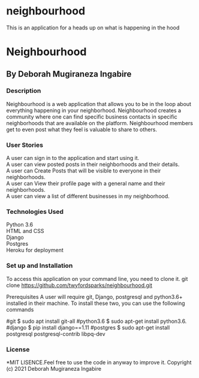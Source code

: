 # neighbourhood
This is an application for a heads up on what is happening in the hood

# Neighbourhood

## By Deborah Mugiraneza Ingabire

### Description
Neighbourhood is a web application that allows you to be in the loop about everything happening in your neighborhood.
Neighbourhood creates a community where one can find specific business contacts in specific neighborhoods that are available on the platform. 
Neighbourhood members get to even post what they feel is valuable to share to others.

### User Stories
A user can sign in to the application and start using it. <br>
A user can view posted posts in their neighborhoods and their details. <br>
A user can Create Posts that will be visible to everyone in their neighborhoods. <br>
A user can View their profile page with a general name and their neighborhoods. <br>
A user can view a list of different businesses in my neighborhood. <br>
### Technologies Used
Python 3.6<br>
HTML and CSS<br>
Django<br>
Postgres<br>
Heroku for deployment<br>

### Set up and Installation
To access this application on your command line, you need to clone it. git clone https://github.com/twyfordsparks/neighbourhood.git <br>

Prerequisites
A user will require git, Django, postgresql and python3.6+ installed in their machine. To install these two, you can use the following commands<br>

#git
$ sudo apt install git-all #python3.6 $ sudo apt-get install python3.6. #django $ pip install django==1.11 #postgres $ sudo apt-get install postgresql postgresql-contrib libpq-dev<br>



### License
*MIT LISENCE.Feel free to use the code in anyway to improve it. Copyright (c) 2021 Deborah Mugiraneza Ingabire
